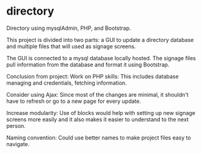 # directory
Directory using mysqlAdmin, PHP, and Bootstrap.

This project is divided into two parts: a GUI to update a directory database and multiple files that will used as signage screens.

The GUI is connected to a mysql database locally hosted. The signage files pull information from the database and format it using Bootstrap.


Conclusion from project:
Work on PHP skills: This includes database managing and credentials, fetching information.

Consider using Ajax: Since most of the changes are minimal, it shouldn't have to refresh or go to a new page for every update.

Increase modularity: Use of blocks would help with setting up new signage screens more easily and it also makes it easier to understand to the next person.

Naming convention: Could use better names to make project files easy to navigate.
